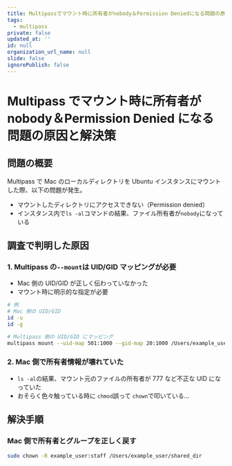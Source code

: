 ```yaml
---
title: Multipassでマウント時に所有者がnobody＆Permission Deniedになる問題の原因と解決策
tags:
  - multipass
private: false
updated_at: ''
id: null
organization_url_name: null
slide: false
ignorePublish: false
---
```


# Multipass でマウント時に所有者が nobody＆Permission Denied になる問題の原因と解決策

## 問題の概要

Multipass で Mac のローカルディレクトリを Ubuntu インスタンスにマウントした際、以下の問題が発生。

- マウントしたディレクトリにアクセスできない（Permission denied）
- インスタンス内で`ls -al`コマンドの結果、ファイル所有者が`nobody`になっている

## 調査で判明した原因

### 1. Multipass の`--mount`は UID/GID マッピングが必要

- Mac 側の UID/GID が正しく伝わっていなかった
- マウント時に明示的な指定が必要

```bash
# 例
# Mac 側の UID/GID
id -u
id -g

# Multipass 側の UID/GID にマッピング
multipass mount --uid-map 501:1000 --gid-map 20:1000 /Users/example_user/shared_dir UBUNTU:/mnt/c/shared_dir
```

### 2. Mac 側で所有者情報が壊れていた

- `ls -al`の結果、マウント元のファイルの所有者が 777 など不正な UID になっていた
- おそらく色々触っている時に `chmod`誤って `chown`で叩いている...

## 解決手順

### Mac 側で所有者とグループを正しく戻す

```bash
sudo chown -R example_user:staff /Users/example_user/shared_dir
```
